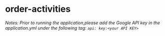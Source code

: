 # order-activities
_Notes: Prior to running the application,please
add the Google API key in the application.yml under the following tag:
`api:
    key:<your API KEY>`_